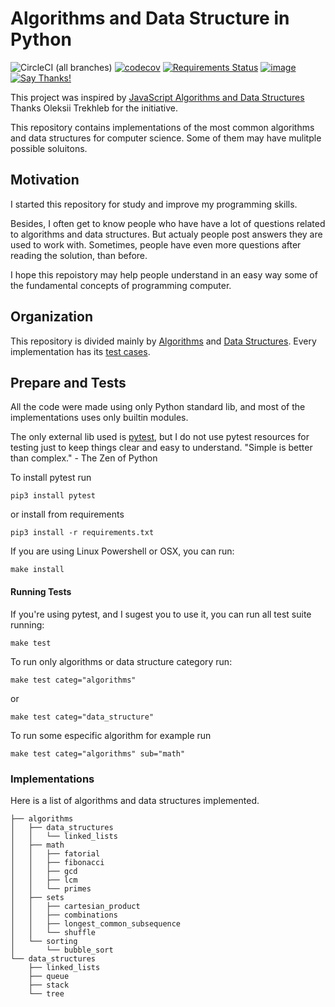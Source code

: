 # Algorithms and Data Structure in Python

![CircleCI (all branches)](https://img.shields.io/circleci/project/github/maurobaraldi/python-algorithms.svg)
[![codecov](https://codecov.io/gh/maurobaraldi/python-algorithms/branch/master/graph/badge.svg)](https://codecov.io/gh/maurobaraldi/python-algorithms)
[![Requirements Status](https://requires.io/github/maurobaraldi/python-algorithms/requirements.svg?branch=master)](https://requires.io/github/maurobaraldi/python-algorithms/requirements/?branch=master)
[![image](https://img.shields.io/github/contributors/maurobaraldi/python-algorithms.svg)](https://github.com/maurobaraldi/python-algorithms/graphs/contributors)
[![Say Thanks!](https://img.shields.io/badge/Say%20Thanks-!-1EAEDB.svg)](https://saythanks.io/to/maurobaraldi)

This project was inspired by [JavaScript Algorithms and Data Structures](https://github.com/trekhleb/javascript-algorithms/) Thanks Oleksii Trekhleb for the initiative.

This repository contains implementations of the most common algorithms and data structures for computer science. Some of them may have mulitple possible soluitons.

## Motivation

I started this repository for study and improve my programming skills. 

Besides, I often get to know people who have have a lot of questions related to algorithms and data structures. But actualy people post answers they are used to work with. Sometimes, people have even more questions after reading the solution, than before.

I hope this repoistory may help people understand in an easy way some of the fundamental concepts of programming computer.

## Organization

This repository is divided mainly by [Algorithms](https://github.com/maurobaraldi/python-algorithms/tree/master/algorithms/README.md) and [Data Structures](https://github.com/maurobaraldi/python-algorithms/tree/master/data_structures/README.md). Every implementation has its [test cases](https://github.com/maurobaraldi/python-algorithms/tree/master/tests).

## Prepare and Tests

All the code were made using only Python standard lib, and most of the implementations uses only builtin modules.

The only external lib used is [pytest](https://docs.pytest.org/en/latest/), but I do not use pytest resources for testing just to keep things clear and easy to understand. "Simple is better than complex." - The Zen of Python

To install pytest run

`pip3 install pytest`

or install from requirements

`pip3 install -r requirements.txt`

If you are using Linux Powershell or OSX, you can run:

`make install`

#### Running Tests

If you're using pytest, and I sugest you to use it, you can run all test suite running:

`make test`

To run only algorithms or data structure category run:

`make test categ="algorithms"`

or

`make test categ="data_structure"`

To run some especific algorithm for example run

`make test categ="algorithms" sub="math"`

### Implementations

Here is a list of algorithms and data structures implemented.

```
├── algorithms
│   ├── data_structures
│   │   └── linked_lists
│   ├── math
│   │   ├── fatorial
│   │   ├── fibonacci
│   │   ├── gcd
│   │   ├── lcm
│   │   └── primes
│   ├── sets
│   │   ├── cartesian_product
│   │   ├── combinations
│   │   ├── longest_common_subsequence
│   │   └── shuffle
│   └── sorting
│       └── bubble_sort
└── data_structures
    ├── linked_lists
    ├── queue
    ├── stack
    └── tree
```
